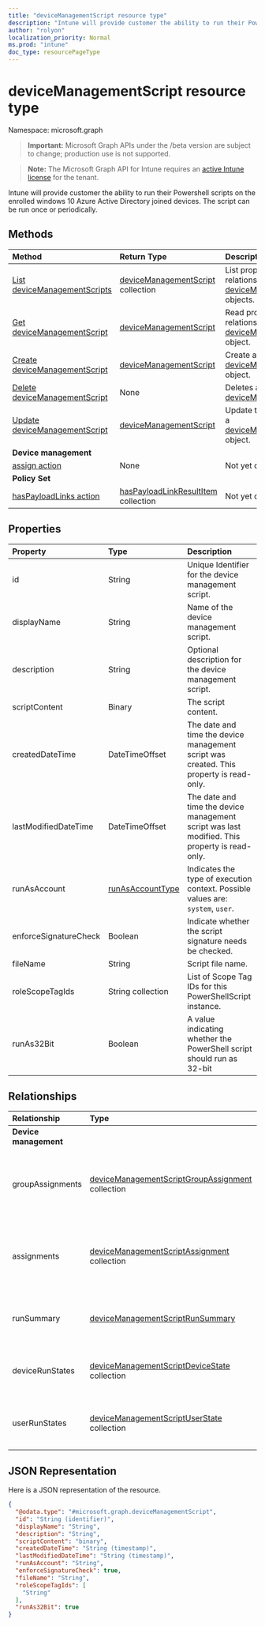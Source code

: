 ```yaml
---
title: "deviceManagementScript resource type"
description: "Intune will provide customer the ability to run their Powershell scripts on the enrolled windows 10 Azure Active Directory joined devices. The script can be run once or periodically."
author: "rolyon"
localization_priority: Normal
ms.prod: "intune"
doc_type: resourcePageType
---
```


# deviceManagementScript resource type

Namespace: microsoft.graph

> **Important:** Microsoft Graph APIs under the /beta version are subject to change; production use is not supported.

> **Note:** The Microsoft Graph API for Intune requires an [active Intune license](https://go.microsoft.com/fwlink/?linkid=839381) for the tenant.

Intune will provide customer the ability to run their Powershell scripts on the enrolled windows 10 Azure Active Directory joined devices. The script can be run once or periodically.

## Methods
|Method|Return Type|Description|
|:---|:---|:---|
|[List deviceManagementScripts](../api/intune-shared-devicemanagementscript-list.md)|[deviceManagementScript](../resources/intune-shared-devicemanagementscript.md) collection|List properties and relationships of the [deviceManagementScript](../resources/intune-shared-devicemanagementscript.md) objects.|
|[Get deviceManagementScript](../api/intune-shared-devicemanagementscript-get.md)|[deviceManagementScript](../resources/intune-shared-devicemanagementscript.md)|Read properties and relationships of the [deviceManagementScript](../resources/intune-shared-devicemanagementscript.md) object.|
|[Create deviceManagementScript](../api/intune-shared-devicemanagementscript-create.md)|[deviceManagementScript](../resources/intune-shared-devicemanagementscript.md)|Create a new [deviceManagementScript](../resources/intune-shared-devicemanagementscript.md) object.|
|[Delete deviceManagementScript](../api/intune-shared-devicemanagementscript-delete.md)|None|Deletes a [deviceManagementScript](../resources/intune-shared-devicemanagementscript.md).|
|[Update deviceManagementScript](../api/intune-shared-devicemanagementscript-update.md)|[deviceManagementScript](../resources/intune-shared-devicemanagementscript.md)|Update the properties of a [deviceManagementScript](../resources/intune-shared-devicemanagementscript.md) object.|
|**Device management**|
|[assign action](../api/intune-shared-devicemanagementscript-assign.md)|None|Not yet documented|
|**Policy Set**|
|[hasPayloadLinks action](../api/intune-shared-devicemanagementscript-haspayloadlinks.md)|[hasPayloadLinkResultItem](../resources/intune-policyset-haspayloadlinkresultitem.md) collection|Not yet documented|

## Properties
|Property|Type|Description|
|:---|:---|:---|
|id|String|Unique Identifier for the device management script.|
|displayName|String|Name of the device management script.|
|description|String|Optional description for the device management script.|
|scriptContent|Binary|The script content.|
|createdDateTime|DateTimeOffset|The date and time the device management script was created. This property is read-only.|
|lastModifiedDateTime|DateTimeOffset|The date and time the device management script was last modified. This property is read-only.|
|runAsAccount|[runAsAccountType](../resources/intune-shared-runasaccounttype.md)|Indicates the type of execution context. Possible values are: `system`, `user`.|
|enforceSignatureCheck|Boolean|Indicate whether the script signature needs be checked.|
|fileName|String|Script file name.|
|roleScopeTagIds|String collection|List of Scope Tag IDs for this PowerShellScript instance.|
|runAs32Bit|Boolean|A value indicating whether the PowerShell script should run as 32-bit|

## Relationships
|Relationship|Type|Description|
|:---|:---|:---|
|**Device management**|
|groupAssignments|[deviceManagementScriptGroupAssignment](../resources/intune-devices-devicemanagementscriptgroupassignment.md) collection|The list of group assignments for the device management script.|
|assignments|[deviceManagementScriptAssignment](../resources/intune-devices-devicemanagementscriptassignment.md) collection|The list of group assignments for the device management script.|
|runSummary|[deviceManagementScriptRunSummary](../resources/intune-devices-devicemanagementscriptrunsummary.md)|Run summary for device management script.|
|deviceRunStates|[deviceManagementScriptDeviceState](../resources/intune-devices-devicemanagementscriptdevicestate.md) collection|List of run states for this script across all devices.|
|userRunStates|[deviceManagementScriptUserState](../resources/intune-devices-devicemanagementscriptuserstate.md) collection|List of run states for this script across all users.|

## JSON Representation
Here is a JSON representation of the resource.
<!-- {
  "blockType": "resource",
  "keyProperty": "id",
  "@odata.type": "microsoft.graph.deviceManagementScript"
}
-->
``` json
{
  "@odata.type": "#microsoft.graph.deviceManagementScript",
  "id": "String (identifier)",
  "displayName": "String",
  "description": "String",
  "scriptContent": "binary",
  "createdDateTime": "String (timestamp)",
  "lastModifiedDateTime": "String (timestamp)",
  "runAsAccount": "String",
  "enforceSignatureCheck": true,
  "fileName": "String",
  "roleScopeTagIds": [
    "String"
  ],
  "runAs32Bit": true
}
```



